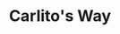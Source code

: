 ---
title: "Carlito&#039;s Way"
year: 1993
rating: 4.5
stars: "★★★★½"
liked: true
rewatched: false
permalink: "carlitos-way"
watched_on: 2025-09-21
---